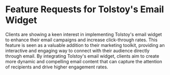 # Feature Requests for Tolstoy's Email Widget

Clients are showing a keen interest in implementing Tolstoy's email widget to enhance their email campaigns and increase click-through rates. This feature is seen as a valuable addition to their marketing toolkit, providing an interactive and engaging way to connect with their audience directly through email. By integrating Tolstoy's email widget, clients aim to create more dynamic and compelling email content that can capture the attention of recipients and drive higher engagement rates.